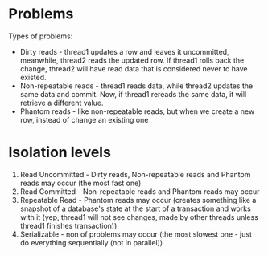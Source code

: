 # Problems

Types of problems:
- Dirty reads - thread1 updates a row and leaves it uncommitted, meanwhile, thread2 reads the updated row. If thread1 rolls back the change, thread2 will have read data that is considered never to have existed.
- Non-repeatable reads -  thread1 reads data, while thread2 updates the same data and commit. Now, if thread1 rereads the same data, it will retrieve a different value.
- Phantom reads - like non-repeatable reads, but when we create a new row, instead of change an existing one

# Isolation levels

1. Read Uncommitted - Dirty reads, Non-repeatable reads and Phantom reads may occur (the most fast one)
2. Read Committed - Non-repeatable reads and Phantom reads may occur
3. Repeatable Read - Phantom reads may occur (creates something like a snapshot of a database's state at the start of a transaction and works with it (yep, thread1 will not see changes, made by other threads unless thread1 finishes transaction))
4. Serializable - non of problems may occur (the most slowest one - just do everything sequentially (not in parallel))